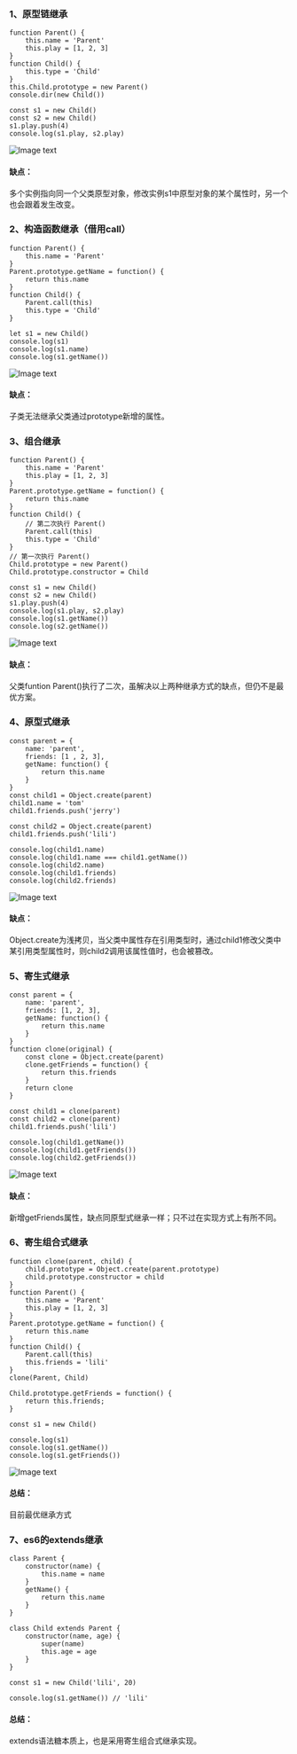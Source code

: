 ### 1、原型链继承

```
function Parent() {
    this.name = 'Parent'
    this.play = [1, 2, 3]
}
function Child() {
    this.type = 'Child'
}
this.Child.prototype = new Parent()
console.dir(new Child())

const s1 = new Child()
const s2 = new Child()
s1.play.push(4)
console.log(s1.play, s2.play)

```
![Image text](https://github.com/zzlu1004/js-learning/blob/main/images/1-%E5%8E%9F%E5%9E%8B%E9%93%BE%E7%BB%A7%E6%89%BF.png)
#### 缺点：
多个实例指向同一个父类原型对象，修改实例s1中原型对象的某个属性时，另一个也会跟着发生改变。

### 2、构造函数继承（借用call）

```
function Parent() {
    this.name = 'Parent'
}
Parent.prototype.getName = function() {
    return this.name
}
function Child() {
    Parent.call(this)
    this.type = 'Child'
}

let s1 = new Child()
console.log(s1)
console.log(s1.name)
console.log(s1.getName())
```
![Image text](https://github.com/zzlu1004/js-learning/blob/main/images/2-%E5%80%9F%E5%8A%A9call%E6%9E%84%E9%80%A0%E5%87%BD%E6%95%B0%E7%BB%A7%E6%89%BF.png)
#### 缺点：
子类无法继承父类通过prototype新增的属性。

### 3、组合继承

```
function Parent() {
    this.name = 'Parent'
    this.play = [1, 2, 3]
}
Parent.prototype.getName = function() {
    return this.name
}
function Child() {
    // 第二次执行 Parent()
    Parent.call(this)
    this.type = 'Child'
}
// 第一次执行 Parent()
Child.prototype = new Parent()
Child.prototype.constructor = Child

const s1 = new Child()
const s2 = new Child()
s1.play.push(4)
console.log(s1.play, s2.play)
console.log(s1.getName())
console.log(s2.getName())
```
![Image text](https://github.com/zzlu1004/js-learning/blob/main/images/3-%E7%BB%84%E5%90%88%E7%BB%A7%E6%89%BF.png)
#### 缺点：
父类funtion Parent()执行了二次，虽解决以上两种继承方式的缺点，但仍不是最优方案。

### 4、原型式继承
```
const parent = {
    name: 'parent',
    friends: [1 , 2, 3],
    getName: function() {
        return this.name
    }
}
const child1 = Object.create(parent)
child1.name = 'tom'
child1.friends.push('jerry')

const child2 = Object.create(parent)
child1.friends.push('lili')

console.log(child1.name)
console.log(child1.name === child1.getName())
console.log(child2.name)
console.log(child1.friends)
console.log(child2.friends)
```
![Image text](https://github.com/zzlu1004/js-learning/blob/main/images/4-%E5%8E%9F%E5%9E%8B%E5%BC%8F%E7%BB%A7%E6%89%BF.png)
#### 缺点：
Object.create为浅拷贝，当父类中属性存在引用类型时，通过child1修改父类中某引用类型属性时，则child2调用该属性值时，也会被篡改。

### 5、寄生式继承
```
const parent = {
    name: 'parent',
    friends: [1, 2, 3],
    getName: function() {
        return this.name
    }
}
function clone(original) {
    const clone = Object.create(parent)
    clone.getFriends = function() {
        return this.friends
    }
    return clone
}

const child1 = clone(parent)
const child2 = clone(parent)
child1.friends.push('lili')

console.log(child1.getName())
console.log(child1.getFriends())
console.log(child2.getFriends())
```
![Image text](https://github.com/zzlu1004/js-learning/blob/main/images/5-%E5%AF%84%E7%94%9F%E5%BC%8F%E7%BB%A7%E6%89%BF.png)
#### 缺点：
新增getFriends属性，缺点同原型式继承一样；只不过在实现方式上有所不同。

### 6、寄生组合式继承
```
function clone(parent, child) {
    child.prototype = Object.create(parent.prototype)
    child.prototype.constructor = child
}
function Parent() {
    this.name = 'Parent'
    this.play = [1, 2, 3]
}
Parent.prototype.getName = function() {
    return this.name
}
function Child() {
    Parent.call(this)
    this.friends = 'lili'
}
clone(Parent, Child)

Child.prototype.getFriends = function() {
    return this.friends;
}

const s1 = new Child()

console.log(s1)
console.log(s1.getName())
console.log(s1.getFriends())
```
![Image text](https://github.com/zzlu1004/js-learning/blob/main/images/6-%E5%AF%84%E7%94%9F%E7%BB%84%E5%90%88%E5%BC%8F%E7%BB%A7%E6%89%BF.png)
#### 总结：
目前最优继承方式

### 7、es6的extends继承
```
class Parent {
    constructor(name) {
        this.name = name
    }
    getName() {
        return this.name
    }
}

class Child extends Parent {
    constructor(name, age) {
        super(name)
        this.age = age
    }
}

const s1 = new Child('lili', 20)

console.log(s1.getName()) // 'lili'
```
#### 总结：
extends语法糖本质上，也是采用寄生组合式继承实现。

